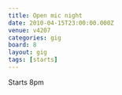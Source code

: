 ```yaml
---
title: Open mic night
date: 2010-04-15T23:00:00.000Z
venue: v4207
categories: gig
board: 8
layout: gig
tags: [starts]
---
```

Starts 8pm